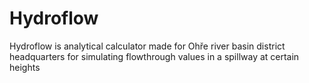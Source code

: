 # Hydroflow
Hydroflow is analytical calculator made for Ohře river basin district headquarters for simulating flowthrough values in a spillway at certain heights
